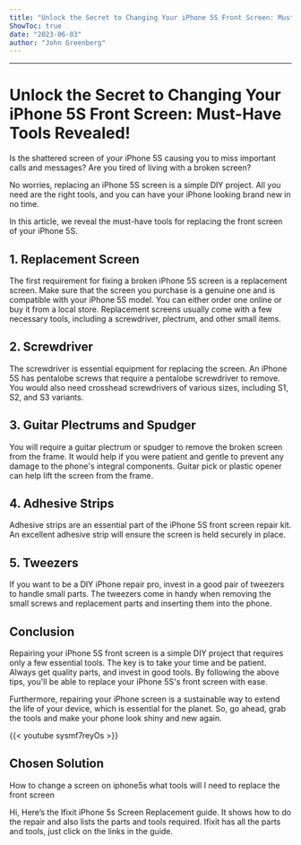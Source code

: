 ```yaml
---
title: "Unlock the Secret to Changing Your iPhone 5S Front Screen: Must-Have Tools Revealed!"
ShowToc: true 
date: "2023-06-03"
author: "John Greenberg"
---
```

*****
# Unlock the Secret to Changing Your iPhone 5S Front Screen: Must-Have Tools Revealed!

Is the shattered screen of your iPhone 5S causing you to miss important calls and messages? Are you tired of living with a broken screen?

No worries, replacing an iPhone 5S screen is a simple DIY project. All you need are the right tools, and you can have your iPhone looking brand new in no time.

In this article, we reveal the must-have tools for replacing the front screen of your iPhone 5S.

## 1. Replacement Screen

The first requirement for fixing a broken iPhone 5S screen is a replacement screen. Make sure that the screen you purchase is a genuine one and is compatible with your iPhone 5S model. You can either order one online or buy it from a local store. Replacement screens usually come with a few necessary tools, including a screwdriver, plectrum, and other small items.

## 2. Screwdriver

The screwdriver is essential equipment for replacing the screen. An iPhone 5S has pentalobe screws that require a pentalobe screwdriver to remove. You would also need crosshead screwdrivers of various sizes, including S1, S2, and S3 variants.

## 3. Guitar Plectrums and Spudger

You will require a guitar plectrum or spudger to remove the broken screen from the frame. It would help if you were patient and gentle to prevent any damage to the phone's integral components. Guitar pick or plastic opener can help lift the screen from the frame.

## 4. Adhesive Strips

Adhesive strips are an essential part of the iPhone 5S front screen repair kit. An excellent adhesive strip will ensure the screen is held securely in place.

## 5. Tweezers

If you want to be a DIY iPhone repair pro, invest in a good pair of tweezers to handle small parts. The tweezers come in handy when removing the small screws and replacement parts and inserting them into the phone.

## Conclusion

Repairing your iPhone 5S front screen is a simple DIY project that requires only a few essential tools. The key is to take your time and be patient. Always get quality parts, and invest in good tools. By following the above tips, you'll be able to replace your iPhone 5S's front screen with ease.

Furthermore, repairing your iPhone screen is a sustainable way to extend the life of your device, which is essential for the planet. So, go ahead, grab the tools and make your phone look shiny and new again.

{{< youtube sysmf7reyOs >}} 



## Chosen Solution
 How to change a screen on  iphone5s what tools will I need to replace the front screen

 Hi,
Here’s the Ifixit iPhone 5s Screen Replacement guide.
It shows how to do the repair and also lists the parts and tools required. Ifixit has all the parts and tools, just click on the links in the guide.




